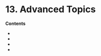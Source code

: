 # 13. Advanced Topics

<primary-label ref="header-label"/>

<secondary-label ref="doc-wip"/>

**Contents**

- [](13-1-Compiler-Structure.md)
- [](13-2-FFI.md)
- [](13-3-Low-Level-Operations.md)
- [](13-4-Annotations.md)
